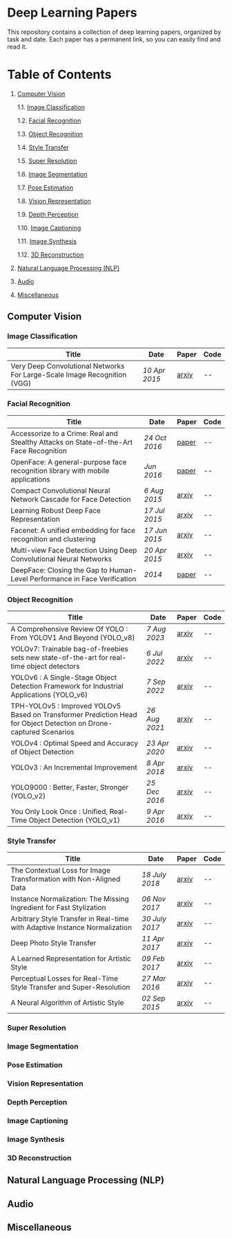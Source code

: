 # Deep Learning Papers

This repository contains a collection of deep learning papers, organized by task and date. Each paper has a permanent link, so you can easily find and read it.

# Table of Contents

1. [Computer Vision](#computer-vision)

    1.1. [Image Classification](#image-classification)

    1.2. [Facial Recognition](#facial-recognition)

    1.3. [Object Recognition](#object-recognition)

    1.4. [Style Transfer](#style-transfer)

    1.5. [Super Resolution](#super-resolution)

    1.6. [Image Segmentation](#image-segmentation)

    1.7. [Pose Estimation](#pose-estimation)

    1.8. [Vision Representation](#vision-representation)

    1.9. [Depth Perception](#depth-perception)

    1.10. [Image Captioning](#image-captioning)
    
    1.11. [Image Synthesis](#image-synthesis)

    1.12. [3D Reconstruction](#3d-reconstruction)

2. [Natural Language Processing (NLP)](#natural-language-processing)
3. [Audio](#audio)
4. [Miscellaneous](#miscellaneous)

## Computer Vision

### Image Classification

| Title | Date | Paper | Code |
|---|---|---|---|
| Very Deep Convolutional Networks For Large-Scale Image Recognition (VGG) | _10 Apr 2015_ | [arxiv](https://arxiv.org/pdf/1409.1556.pdf) | -- |
### Facial Recognition

|Title|Date|Paper|Code|
|---|---|---|---|
| Accessorize to a Crime: Real and Stealthy Attacks on State-of-the-Art Face Recognition | _24 Oct 2016_ | [paper](https://users.ece.cmu.edu/~lbauer/papers/2016/ccs2016-face-recognition.pdf) | -- | 
| OpenFace: A general-purpose face recognition library with mobile applications | _Jun 2016_ | [paper](https://elijah.cs.cmu.edu/DOCS/CMU-CS-16-118.pdf) | -- |
| Compact Convolutional Neural Network Cascade for Face Detection | _6 Aug 2015_ | [arxiv](https://arxiv.org/pdf/1508.01292) | -- | 
| Learning Robust Deep Face Representation | _17 Jul 2015_ | [arxiv](https://arxiv.org/pdf/1507.04844) | -- | 
| Facenet: A unified embedding for face recognition and clustering | _17 Jun 2015_ | [arxiv](https://arxiv.org/pdf/1503.03832.pdf)| -- | 
| Multi-view Face Detection Using Deep Convolutional Neural Networks | _20 Apr 2015_ | [arxiv](https://arxiv.org/pdf/1502.02766) | -- | 
| DeepFace: Closing the Gap to Human-Level Performance in Face Verification | _2014_ | [paper](https://www.cs.toronto.edu/~ranzato/publications/taigman_cvpr14.pdf) | -- |

### Object Recognition

| Title | Date | Paper | Code |
|---|---|---|---|
| A Comprehensive Review Of YOLO : From YOLOV1 And Beyond (YOLO_v8) | _7 Aug 2023_ | [arxiv](https://arxiv.org/pdf/2304.00501.pdf) | -- |
| YOLOv7: Trainable bag-of-freebies sets new state-of-the-art for real-time object detectors | _6 Jul 2022_ | [arxiv](https://arxiv.org/pdf/2207.02696.pdf) | -- |
| YOLOv6 : A Single-Stage Object Detection Framework for Industrial Applications (YOLO_v6) | _7 Sep 2022_ | [arxiv](https://arxiv.org/pdf/2209.02976.pdf) | -- |
| TPH-YOLOv5 : Improved YOLOv5 Based on Transformer Prediction Head for Object Detection on Drone-captured Scenarios | _26 Aug 2021_ | [arxiv](https://arxiv.org/pdf/2108.11539.pdf) | -- |
| YOLOv4 : Optimal Speed and Accuracy of Object Detection | _23 Apr 2020_ | [arxiv](https://arxiv.org/pdf/2004.10934.pdf) | -- |
| YOLOv3 : An Incremental Improvement | _8 Apr 2018_ | [arxiv](https://arxiv.org/pdf/1804.02767.pdf) | -- |
| YOLO9000 : Better, Faster, Stronger (YOLO_v2) | _25 Dec 2016_ | [arxiv](https://arxiv.org/pdf/1612.08242.pdf) | -- |
| You Only Look Once : Unified, Real-Time Object Detection (YOLO_v1) | _9 Apr 2016_ | [arxiv](https://arxiv.org/pdf/1506.02640.pdf) | -- |

### Style Transfer

| Title | Date | Paper | Code |
|---|---|---|---|
| The Contextual Loss for Image Transformation with Non-Aligned Data | _18 July 2018_ | [arxiv](https://arxiv.org/pdf/1803.02077.pdf) | -- |
| Instance Normalization: The Missing Ingredient for Fast Stylization | _06 Nov 2017_ | [arxiv](https://arxiv.org/pdf/1607.08022.pdf) | -- |
| Arbitrary Style Transfer in Real-time with Adaptive Instance Normalization | _30 July 2017_ | [arxiv](https://arxiv.org/pdf/1703.06868.pdf) | -- |
| Deep Photo Style Transfer | _11 Apr 2017_ | [arxiv](https://arxiv.org/pdf/1703.07511.pdf) | -- |
| A Learned Representation for Artistic Style | _09 Feb 2017_ | [arxiv](https://arxiv.org/pdf/1610.07629.pdf) | -- |
| Perceptual Losses for Real-Time Style Transfer and Super-Resolution | _27 Mar 2016_ | [arxiv](https://arxiv.org/pdf/1603.08155.pdf) | -- |
| A Neural Algorithm of Artistic Style | _02 Sep 2015_ | [arxiv](https://arxiv.org/pdf/1508.06576.pdf) | -- |

### Super Resolution

### Image Segmentation

### Pose Estimation

### Vision Representation

### Depth Perception

### Image Captioning

### Image Synthesis

### 3D Reconstruction
## Natural Language Processing (NLP)

## Audio

## Miscellaneous